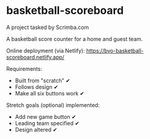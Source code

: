 # basketball-scoreboard

A project tasked by Scrimba.com

A basketball score counter for a home and guest team.

Online deployment (via Netlify): https://bvo-basketball-scoreboard.netlify.app/

Requirements:
- Built from "scratch" ✔
- Follows design ✔
- Make all six buttons work ✔

Stretch goals (optional) implemented:
- Add new game button ✔
- Leading team specified ✔
- Design altered ✔
